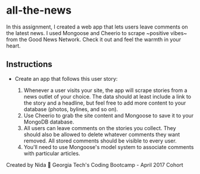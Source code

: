 # all-the-news

In this assignment, I created a web app that lets users leave comments on the latest news. I used Mongoose and Cheerio to scrape ~positive vibes~ from the Good News Network. Check it out and feel the warmth in your heart. 

## Instructions 

* Create an app that follows this user story:

  1. Whenever a user visits your site, the app will scrape stories from a news outlet of your choice. The data should at least include a link to the story and a headline, but feel free to add more content to your database (photos, bylines, and so on).
  2. Use Cheerio to grab the site content and Mongoose to save it to your MongoDB database. 
  3. All users can leave comments on the stories you collect. They should also be allowed to delete whatever comments they want removed. All stored comments should be visible to every user.
  4. You'll need to use Mongoose's model system to associate comments with particular articles. 


Created by Nida :100:
Georgia Tech's Coding Bootcamp - April 2017 Cohort
